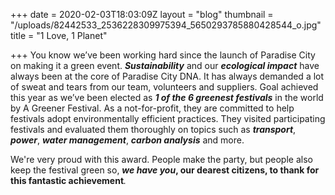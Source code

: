 +++
date = 2020-02-03T18:03:09Z
layout = "blog"
thumbnail = "/uploads/82442533_2536228309975394_5650293785880428544_o.jpg"
title = "1 Love, 1 Planet"

+++
You know we’ve been working hard since the launch of Paradise City on making it a green event. **_Sustainability_** and our **_ecological impact_** have always been at the core of Paradise City DNA. It has always demanded a lot of sweat and tears from our team, volunteers and suppliers. Goal achieved this year as we’ve been elected as **_1 of the 6 greenest festivals_** in the world by A Greener Festival. As a not-for-profit, they are committed to help festivals adopt environmentally efficient practices. They visited participating festivals and evaluated them thoroughly on topics such as **_transport_**, **_power_**, **_water management_**, **_carbon analysis_** and more.

We're very proud with this award. People make the party, but people also keep the festival green so, **_we have you_, our dearest citizens, to thank for this fantastic achievement**_._